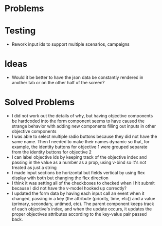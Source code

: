 # Problems 

# Testing
* Rework input ids to support multiple scenarios, campaigns

# Ideas
* Would it be better to have the json data be constantly rendered in another tab or on the other half of the screen?

# Solved Problems
* I did not work out the details of why, but having objective components be hardcoded into the form component seems to have caused the strange behavior with adding new components filling out inputs in other objective components
* I was able to select multiple radio buttons because they did not have the same name. Then I needed to make their names dynamic so that, for example, the identity buttons for objective 1 were grouped separate from the identity buttons for objective 2
* I can label objective ids by keeping track of the objective index and passing in the value as a number as a prop, using v-bind so it's not treated as just a string
* I made input sections be horizontal but fields vertical by using flex display with both but changing the flex direction
* I think it was setting all of the checkboxes to checked when I hit submit because I did not have the v-model hooked up correctly?
* I updated the form data by having each input call an event when it changed, passing in a key (the attribute (priority, time, etc)) and a value (primary, secondary, untimed, etc). The parent component keeps track of each objective's index, and when the update occurs, it updates the proper objectives attributes according to the key-value pair passed back.